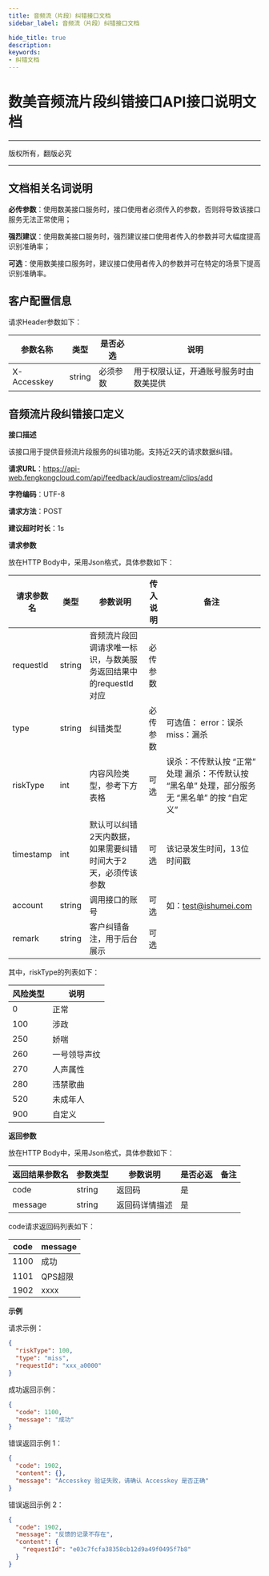 ```yaml
---
title: 音频流（片段）纠错接口文档
sidebar_label: 音频流（片段）纠错接口文档

hide_title: true
description: 
keywords:
- 纠错文档
---
```


# 数美音频流片段纠错接口API接口说明文档

---

版权所有，翻版必究

---


## 文档相关名词说明

**必传参数**：使用数美接口服务时，接口使用者必须传入的参数，否则将导致该接口服务无法正常使用；

**强烈建议**：使用数美接口服务时，强烈建议接口使用者传入的参数并可大幅度提高识别准确率；

**可选**：使用数美接口服务时，建议接口使用者传入的参数并可在特定的场景下提高识别准确率。

## 客户配置信息

请求Header参数如下：

| **参数名称** | **类型** | **是否必选** | **说明**                               |
| ------------ | -------- | ------------ | -------------------------------------- |
| X-Accesskey  | string   | 必须参数     | 用于权限认证，开通账号服务时由数美提供 |

## 音频流片段纠错接口定义

**接口描述**

该接口用于提供音频流片段服务的纠错功能。支持近2天的请求数据纠错。

**请求URL**：https://api-web.fengkongcloud.com/api/feedback/audiostream/clips/add

**字符编码**：UTF-8

**请求方法**：POST

**建议超时时长**：1s

**请求参数**

放在HTTP Body中，采用Json格式，具体参数如下：

| **请求参数名** | **类型** | **参数说明**                                                    | **传入说明** | **备注**                                                                                       |
| -------------- | -------- | --------------------------------------------------------------- | ------------ | ---------------------------------------------------------------------------------------------- |
| requestId      | string   | 音频流片段回调请求唯一标识，与数美服务返回结果中的requestId对应 | 必传参数     |                                                                                                |
| type           | string   | 纠错类型                                                        | 必传参数     | 可选值： error：误杀 miss：漏杀                                                                |
| riskType       | int      | 内容风险类型，参考下方表格                                      | 可选         | 误杀：不传默认按 “正常” 处理 漏杀：不传默认按 “黑名单” 处理，部分服务无 “黑名单” 的按 “自定义” |
| timestamp      | int      | 默认可以纠错2天内数据，如果需要纠错时间大于2天，必须传该参数    | 可选         | 该记录发生时间，13位时间戳                                                                     |
| account        | string   | 调用接口的账号                                                  | 可选         | 如：test@ishumei.com                                                                           |
| remark         | string   | 客户纠错备注，用于后台展示                                      | 可选         |                                                                                                |

其中，riskType的列表如下：

| **风险类型** | **说明**     |
| ------------ | ------------ |
| 0            | 正常         |
| 100          | 涉政         |
| 250          | 娇喘         |
| 260          | 一号领导声纹 |
| 270          | 人声属性     |
| 280          | 违禁歌曲     |
| 520          | 未成年人     |
| 900          | 自定义       |

**返回参数**

放在HTTP Body中，采用Json格式，具体参数如下：

| **返回结果参数名** | **参数类型** | **参数说明**   | **是否必返** | **备注** |
| ------------------ | ------------ | -------------- | ------------ | -------- |
| code               | string       | 返回码         | 是           |          |
| message            | string       | 返回码详情描述 | 是           |          |

code请求返回码列表如下：

| **code** | **message** |
| -------- | ----------- |
| 1100     | 成功        |
| 1101     | QPS超限     |
| 1902     | xxxx        |

**示例**

请求示例：
```json
{
  "riskType": 100,
  "type": "miss",
  "requestId": "xxx_a0000"
}
```

成功返回示例：
```json
{
  "code": 1100,
  "message": "成功"
}
```

错误返回示例 1：
```json
{
  "code": 1902,
  "content": {},
  "message": "Accesskey 验证失败，请确认 Accesskey 是否正确"
}
```

错误返回示例 2：
```json
{
  "code": 1902,
  "message": "反馈的记录不存在",
  "content": {
    "requestId": "e03c7fcfa38358cb12d9a49f0495f7b8"
  }
}
```